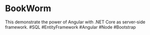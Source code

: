# BookWorm
This demonstrate the power of Angular with .NET Core as server-side framework. #SQL #EntityFramework #Angular #Node #Bootstrap
